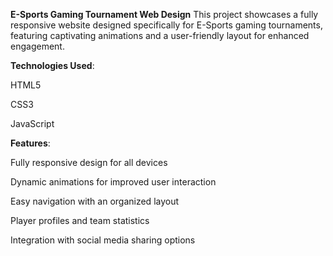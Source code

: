 **E-Sports Gaming Tournament Web Design**
 This project showcases a fully responsive website designed specifically for E-Sports gaming tournaments, featuring captivating animations and a user-friendly layout for enhanced engagement.

**Technologies Used**:

 HTML5
 
 CSS3
 
JavaScript


**Features**:

Fully responsive design for all devices

Dynamic animations for improved user interaction

Easy navigation with an organized layout

Player profiles and team statistics

Integration with social media sharing options
